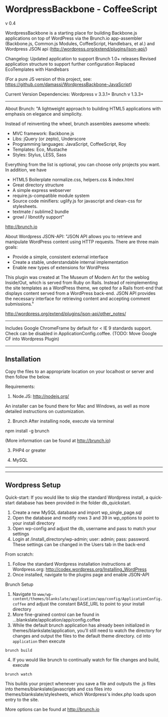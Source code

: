 WordpressBackbone - CoffeeScript
=====================
v 0.4

WordpressBackbone is a starting place for building Backbone.js applications on top of WordPress via the Brunch.io app-assembler (Backbone.js, Common.js Modules, CoffeeScript, Handlebars, et al.) and Wordpress JSON api (http://wordpress.org/extend/plugins/json-api/)

Changelog:
Updated application to support Brunch 1.0+ releases
Revised application structure to support further configuration
Replaced EcoTemplates with Handlebars

(For a pure JS version of this project, see: https://github.com/damassi/WordpressBackbone-JavaScript)

Current Version Dependencies:
Wordpress v 3.3.1+
Brunch v 1.3.3+

---------------------

About Brunch:
"A lightweight approach to building HTML5 applications with emphasis on elegance and simplicity.

Instead of reinventing the wheel, brunch assembles awesome wheels:

- MVC framework: Backbone.js
- Libs: jQuery (or zepto), Underscore
- Programming languages: JavaScript, CoffeeScript, Roy
- Templates: Eco, Mustache
- Styles: Stylus, LESS, Sass

Everything from the list is optional, you can choose only projects you want. In addition, we have

- HTML5 Boilerplate normalize.css, helpers.css & index.html
- Great directory structure
- A simple express webserver
- require.js-compatible module system
- Source code minifiers: uglify.js for javascript and clean-css for stylesheets.
- textmate / sublime2 bundle
- growl / libnotify support"

http://brunch.io

About Wordpress JSON-API:
"JSON API allows you to retrieve and manipulate WordPress content using HTTP requests. There are three main goals:

- Provide a simple, consistent external interface
- Create a stable, understandable internal implementation
- Enable new types of extensions for WordPress

This plugin was created at The Museum of Modern Art for the weblog Inside/Out, which is served from Ruby on Rails. Instead of reimplementing the site templates as a WordPress theme, we opted for a Rails front-end that displays content served from a WordPress back-end. JSON API provides the necessary interface for retrieving content and accepting comment submissions."

http://wordpress.org/extend/plugins/json-api/other_notes/

***

Includes Google ChromeFrame by default for < IE 9 standards support.  Check can be disabled in ApplicationConfig.coffee.  (TODO: Move Google CF into Wordpress Plugin)

---------------------
Installation
---------------------

Copy the files to an appropriate location on your localhost or server and then follow the below.

Requirements:

1.  Node.JS:
http://nodejs.org/

An installer can be found there for Mac and Windows, as well as more detailed instructions on customization.

2.  Brunch
After installing node, execute via terminal 

npm install -g brunch

(More information can be found at http://brunch.io)

3.  PHP4 or greater

4.  MySQL


***

----------------
Wordpress Setup
----------------

Quick-start:
If you would like to skip the standard Wordpress install, a quick-start database has been provided in the folder db_quickstart.  

1.  Create a new MySQL database and import wp_single_page.sql
2.  Open the database and modify rows 3 and 39 in wp_options to point to your install directory
3.  Open wp-config and adjust the db, username and pass to match your settings
4.  Login at /install_directory/wp-admin; user: admin; pass: password.  These settings can be changed in the Users tab in the back-end

From scratch:
1.  Follow the standard Wordpress installation instructions at Wordpress.org:  http://codex.wordpress.org/Installing_WordPress
2.  Once installed, navigate to the plugins page and enable JSON-API


Brunch Setup
1.  Navigate to `www/wp-content/themes/blankslate/application/app/config/ApplicationConfig.coffee` and adjust the constant BASE_URL to point to your install directory
2.  More fine-grained control can be found in ...blankslate/application/app/config.coffee
3.  While the default brunch application has already been initialized in themes/blankslate/application, you'll still need to watch the directory for changes and output the files to the default theme directory.  cd into `application` then execute

`brunch build`

4.  If you would like brunch to continually watch for file changes and build, execute

`brunch watch`

This builds your project whenever you save a file and outputs the .js files into themes/blankslate/javascripts and css files into themes/blankslate/stylesheets, which Wordpress's index.php loads upon entry to the site.

More options can be found at http://brunch.io  



